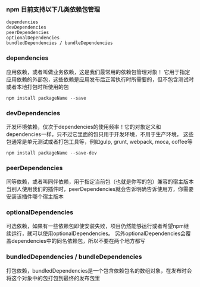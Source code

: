 ### npm 目前支持以下几类依赖包管理
````
dependencies
devDependencies
peerDependencies
optionalDependencies
bundledDependencies / bundleDependencies
````

### dependencies
应用依赖，或者叫做业务依赖，这是我们最常用的依赖包管理对象！
它用于指定应用依赖的外部包，这些依赖是应用发布后正常执行时所需要的，但不包含测试时或者本地打包时所使用的包
````
npm install packageName --save
````

### devDependencies
开发环境依赖，仅次于dependencies的使用频率！它的对象定义和dependencies一样，只不过它里面的包只用于开发环境，不用于生产环境，
这些包通常是单元测试或者打包工具等，例如gulp, grunt, webpack, moca, coffee等
````
npm install packageName --save-dev
````
### peerDependencies
同等依赖，或者叫同伴依赖，用于指定当前包（也就是你写的包）兼容的宿主版本
当别人使用我们的插件时，peerDependencies就会告诉明确告诉使用方，你需要安装该插件哪个宿主版本

### optionalDependencies
可选依赖，如果有一些依赖包即使安装失败，项目仍然能够运行或者希望npm继续运行，就可以使用optionalDependencies。
另外optionalDependencies会覆盖dependencies中的同名依赖包，所以不要在两个地方都写

### bundledDependencies / bundleDependencies
打包依赖，bundledDependencies是一个包含依赖包名的数组对象，在发布时会将这个对象中的包打包到最终的发布包里